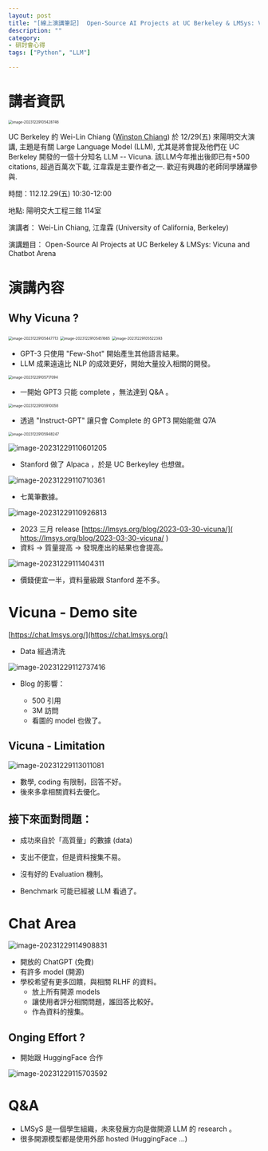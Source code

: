 ```yaml
---
layout: post
title: "[線上演講筆記]  Open-Source AI Projects at UC Berkeley & LMSys: Vicuna and Chatbot Arena"
description: ""
category: 
- 研討會心得
tags: ["Python", "LLM"]

---
```


# 講者資訊

<img src="../images/2022/image-20231229105428746.png" alt="image-20231229105428746" style="zoom:50%;" />

UC Berkeley 的 Wei-Lin Chiang ([Winston Chiang](https://www.facebook.com/winston.chiang.3?__cft__[0]=AZWwG9yWOIeyUVxLhdrCrX174Xi-S3Kt3l6UOpZOiJ4XOpA1VfHyzyA0GqWy-tiJo7BzmN7MVVd_MIN6Ob2NqXBdav1wjvGN2u9U6VQ1QvRs6cN-2UphxOPXrfwYgVReHlI&__tn__=-]K-R)) 於 12/29(五) 來陽明交大演講, 主題是有關 Large Language Model (LLM), 尤其是將會提及他們在 UC Berkeley 開發的一個十分知名 LLM -- Vicuna. 該LLM今年推出後即已有+500 citations, 超過百萬次下載, 江韋霖是主要作者之一.  歡迎有興趣的老師同學踴躍參與. 

時間：112.12.29(五) 10:30-12:00 

地點: 陽明交大工程三館 114室 

演講者： Wei-Lin Chiang, 江韋霖 (University of  California, Berkeley)

演講題目： Open-Source AI Projects at UC Berkeley & LMSys: Vicuna and Chatbot Arena



# 演講內容



## Why Vicuna ?

<img src="../images/2022/image-20231229105447713.png" alt="image-20231229105447713" style="zoom:50%;" />

<img src="../images/2022/image-20231229105451665.png" alt="image-20231229105451665" style="zoom:50%;" />

<img src="../images/2022/image-20231229105522393.png" alt="image-20231229105522393" style="zoom:50%;" />

- GPT-3 只使用 "Few-Shot" 開始產生其他語言結果。
- LLM 成果遠遠比 NLP 的成效更好，開始大量投入相關的開發。

<img src="../images/2022/image-20231229105717094.png" alt="image-20231229105717094" style="zoom:50%;" />

- 一開始 GPT3 只能 complete ，無法達到 Q&A 。

<img src="../images/2022/image-20231229105910058.png" alt="image-20231229105910058" style="zoom:50%;" />

-  透過 "Instruct-GPT" 讓只會 Complete 的 GPT3 開始能做 Q7A

<img src="../images/2022/image-20231229105948247.png" alt="image-20231229105948247" style="zoom:50%;" />





![image-20231229110601205](../images/2022/image-20231229110601205.png)

- Stanford 做了 Alpaca ，於是 UC Berkeyley 也想做。

![image-20231229110710361](../images/2022/image-20231229110710361.png)

- 七萬筆數據。

![image-20231229110926813](../images/2022/image-20231229110926813.png)

- 2023 三月 release [https://lmsys.org/blog/2023-03-30-vicuna/]( https://lmsys.org/blog/2023-03-30-vicuna/ ) 
- 資料 -> 質量提高 -> 發現產出的結果也會提高。

![image-20231229111404311](../images/2022/image-20231229111404311.png)

- 價錢便宜一半，資料量級跟 Stanford 差不多。

# Vicuna - Demo site

[https://chat.lmsys.org/](https://chat.lmsys.org/)

- Data 經過清洗



![image-20231229112737416](../images/2022/image-20231229112737416.png)

- Blog 的影響：

  - 500 引用
  - 3M 訪問
  - 看圖的 model 也做了。

  

## Vicuna - Limitation

![image-20231229113011081](../images/2022/image-20231229113011081.png)

- 數學, coding 有限制，回答不好。
- 後來多拿相關資料去優化。



## 接下來面對問題：

- 成功來自於「高質量」的數據 (data)

- 支出不便宜，但是資料搜集不易。

- 沒有好的 Evaluation 機制。

- Benchmark 可能已經被 LLM 看過了。

  

# Chat Area

![image-20231229114908831](../images/2022/image-20231229114908831.png)

- 開放的 ChatGPT (免費)
- 有許多 model (開源)
- 學校希望有更多回饋，與相關 RLHF 的資料。
  - 放上所有開源 models
  - 讓使用者評分相關問題，誰回答比較好。
  - 作為資料的搜集。



## Onging Effort ?

- 開始跟 HuggingFace 合作





![image-20231229115703592](../images/2022/image-20231229115703592.png)

# Q&A

- LMSyS 是一個學生組織，未來發展方向是做開源 LLM 的 research 。
- 很多開源模型都是使用外部 hosted (HuggingFace ...)
